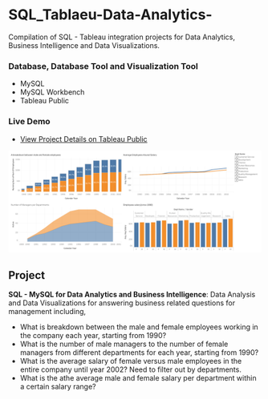 # SQL_Tablaeu-Data-Analytics-
Compilation of SQL - Tableau integration projects for Data Analytics, Business Intelligence and Data Visualizations.

### Database, Database Tool and Visualization Tool
+ MySQL
+ MySQL Workbench
+ Tableau Public

### Live Demo
+ [View Project Details on Tableau Public](https://public.tableau.com/views/Dashborad_16598643715320/Dashboard1?:language=en-US&publish=yes&:display_count=n&:origin=viz_share_link)

![Dashboard on Tableu Public](https://github.com/prajwalhalkare/SQL_Tablaeu-Data-Analytics-/blob/28663be67828fb4b1a4eb59a93d256768a367c94/Screenshot_tableau.png)

## Project
**SQL - MySQL for Data Analytics and Business Intelligence**: Data Analysis and Data Visualizations for answering business related questions for management including,
+ What is breakdown between the male and female employees working in the company each year, starting from 1990?
+ What is the number of male managers to the number of female managers from different departments for each year, starting from 1990?
+ What is the average salary of female versus male employees in the entire company until year 2002? Need to filter out by departments.
+ What is the athe average male and female salary per department within a certain salary range?
